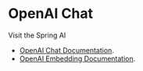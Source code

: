 # OpenAI Chat

Visit the Spring AI
 - [OpenAI Chat Documentation](https://docs.spring.io/spring-ai/reference/api/clients/openai-chat.html).
 - [OpenAI Embedding Documentation](https://docs.spring.io/spring-ai/reference/api/embeddings/openai-embeddings.html).

